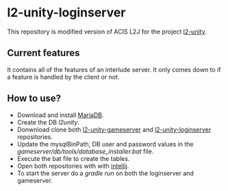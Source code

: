 # l2-unity-loginserver

This repository is modified version of ACIS L2J for the project [l2-unity](https://gitlab.com/shnok/l2-unity).

## Current features

It contains all of the features of an interlude server. It only comes down to if a feature is handled by the client or not.

## How to use?

- Download and install [MariaDB](https://downloads.mariadb.org/).
- Create the DB *l2unity*.
- Donwnload clone both [l2-unity-gameserver](https://github.com/shnok/l2-unity-gameserver) and [l2-unity-loginserver](https://github.com/shnok/l2-unity-loginserver) repositories.
- Update the mysqlBinPath, DB user and password values in the *gameserver/db/tools/database_installer.bat* file.
- Execute the bat file to create the tables.
- Open both repositories with with [intellij](https://www.jetbrains.com/idea/download/download-thanks.html?platform=windows&code=IIC).
- To start the server do a *gradle run* on both the loginserver and gameserver.
